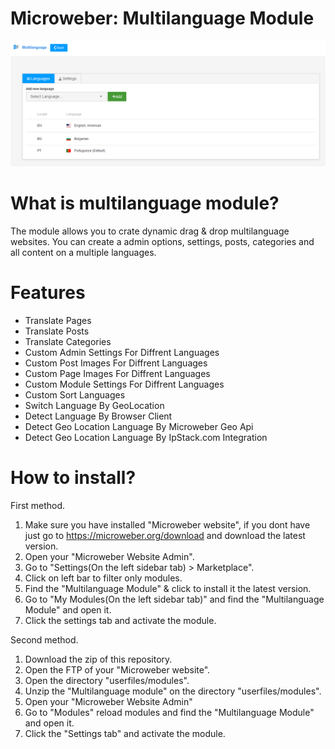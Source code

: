 # Microweber: Multilanguage Module
![Screenshot](screenshot.png)


# What is multilanguage module?
The module allows you to crate dynamic drag & drop multilanguage websites.
You can create a admin options, settings, posts, categories and all content on a multiple languages.

# Features
- Translate Pages
- Translate Posts
- Translate Categories
- Custom Admin Settings For Diffrent Languages
- Custom Post Images For Diffrent Languages
- Custom Page Images For Diffrent Languages
- Custom Module Settings For Diffrent Languages
- Custom Sort Languages
- Switch Language By GeoLocation
- Detect Language By Browser  Client 
- Detect Geo Location Language By Microweber Geo Api
- Detect Geo Location Language By IpStack.com Integration

# How to install?

First method.
1. Make sure you have installed "Microweber website", if you dont have just go to https://microweber.org/download and download the latest version.
2. Open your "Microweber Website Admin".
3. Go to "Settings(On the left sidebar tab) > Marketplace".
4. Click on left bar to filter only modules.
5. Find the "Multilanguage Module" & click to install it the latest version.
6. Go to "My Modules(On the left sidebar tab)" and find the "Multilanguage Module" and open it.
7. Click the settings tab and activate the module.

Second method.
1. Download the zip of this repository.
2. Open the FTP of your "Microweber website".
3. Open the directory "userfiles/modules".
4. Unzip the "Multilanguage module" on the directory "userfiles/modules".
5. Open your "Microweber Website Admin"
6. Go to "Modules" reload modules and find the "Multilanguage Module" and open it.
7. Click the "Settings tab" and activate the module.
